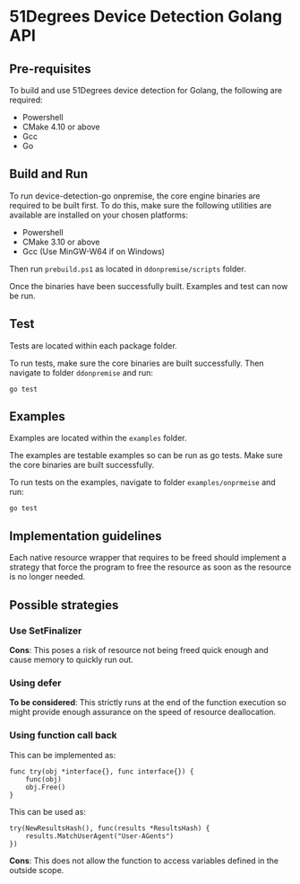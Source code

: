 # 51Degrees Device Detection Golang API
## Pre-requisites
To build and use 51Degrees device detection for Golang, the following are required:
- Powershell
- CMake 4.10 or above
- Gcc
- Go

## Build and Run
To run device-detection-go onpremise, the core engine binaries are required to
be built first. To do this, make sure the following utilities are available are
installed on your chosen platforms:
- Powershell
- CMake 3.10 or above
- Gcc (Use MinGW-W64 if on Windows)

Then run `prebuild.ps1` as located in `ddonpremise/scripts` folder.

Once the binaries have been successfully built. Examples and test can now be run.

## Test
Tests are located within each package folder.

To run tests, make sure the core binaries are built successfully. Then navigate to folder `ddonpremise` and run:
```
go test
```

## Examples
Examples are located within the `examples` folder.

The examples are testable examples so can be run as go tests. Make sure the core binaries are built successfully.

To run tests on the examples, navigate to folder `examples/onprmeise` and run:
```
go test
```

## Implementation guidelines
Each native resource wrapper that requires to be freed should implement a strategy that force the program to free the resource as soon as the resource is no longer needed.

## Possible strategies
### Use SetFinalizer
**Cons**: This poses a risk of resource not being freed quick enough and cause memory to quickly run out.

### Using defer
**To be considered**: This strictly runs at the end of the function execution so might provide enough assurance on the speed of resource deallocation.

### Using function call back
This can be implemented as:

```
func try(obj *interface{}, func interface{}) {
    func(obj)
    obj.Free()
}
```

This can be used as:
```
try(NewResultsHash(), func(results *ResultsHash) {
    results.MatchUserAgent("User-AGents")
})
```

**Cons**: This does not allow the function to access variables defined in the outside scope.